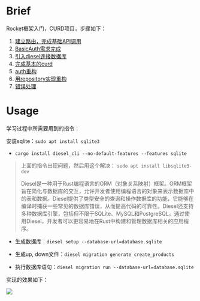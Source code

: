 # Brief

Rocket框架入门，CURD项目，步骤如下：

1. [建立路由，完成基础API调用](https://www.bilibili.com/video/BV1QV411H7jB?p=2&vd_source=0cc0401ee122346d6680e90658b0ed1a)
2. [BasicAuth需求完成](https://www.bilibili.com/video/BV1QV411H7jB?p=3&vd_source=0cc0401ee122346d6680e90658b0ed1a)
3. [引入diesel连接数据库](https://www.bilibili.com/video/BV1QV411H7jB?p=4)
4. [完成基本的curd](https://www.bilibili.com/video/BV1QV411H7jB?p=5&vd_source=0cc0401ee122346d6680e90658b0ed1a)
5. [auth重构](https://www.bilibili.com/video/BV1RB4y1N7Zx/?spm_id_from=333.999.0.0&vd_source=0cc0401ee122346d6680e90658b0ed1a)
6. [用repository实现重构](https://www.bilibili.com/video/BV1RB4y1N7Zx?p=2&vd_source=0cc0401ee122346d6680e90658b0ed1a)
7. [错误处理](https://www.bilibili.com/video/BV1RB4y1N7Zx?p=3&vd_source=0cc0401ee122346d6680e90658b0ed1a)

# Usage

学习过程中所需要用到的指令：

安装sqlite：`sudo apt install sqlite3`

- `cargo install diesel_cli --no-default-features --features sqlite`

> 上面的指令出现问题，然后用这个解决： `sudo apt install libsqlite3-dev`
>
> Diesel是一种用于Rust编程语言的ORM（对象关系映射）框架。ORM框架旨在简化与数据库的交互，允许开发者使用编程语言的对象来表示数据库中的表和数据。Diesel提供了类型安全的查询和操作数据库的功能，它能够在编译时捕获一些常见的数据库错误，从而提高代码的可靠性。Diesel还支持多种数据库引擎，包括但不限于SQLite、MySQL和PostgreSQL。通过使用Diesel，开发者可以更容易地在Rust中构建和管理数据库相关的应用程序。

- 生成数据库：`diesel setup --database-url=database.sqlite`

- 生成up, down文件：`diesel migration generate create_products`

- 执行数据库语句：`diesel migration run --database-url=database.sqlite`

实现的效果如下：

![](https://moe.photo/images/2024/01/01/image-20240101181739145.png)